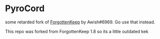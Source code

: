 # PyroCord

some retarded fork of [ForgottenKeep](https://github.com/Awish-Senpai/ForgottenKeep) by Awish#6969. Go use that instead.

This repo was forked from ForgottenKeep 1.8 so its a little outdated kek
